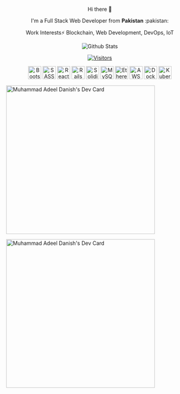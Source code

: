 <!--
is a ✨ _special_ ✨ repository because its `README.md` (this file) appears on your GitHub profile.

Here are some ideas to get you started:

- 🔭 I’m currently working on ...
- 🌱 I’m currently learning ...
- 👯 I’m looking to collaborate on ...
- 🤔 I’m looking for help with ...
- 💬 Ask me about ...
- 📫 How to reach me: ...
- 😄 Pronouns: ...
- ⚡ Fun fact: ...
-->

<div align="center">
  <p>Hi there 👋</p>
  <p>I'm a Full Stack Web Developer from <strong>Pakistan</strong> :pakistan:</p>
  <p>Work Interests⚡ Blockchain, Web Development, DevOps, IoT<p>

  ![Github Stats](https://github-readme-stats.vercel.app/api?username=bashforger&count_private=true&show_icons=true&theme=dark)
  
  [![Visitors](https://visitor-badge.glitch.me/badge?page_id=page.id)]()

  <div>
    <img title="Bootstrap" height=35 src="https://cdn.worldvectorlogo.com/logos/bootstrap-4.svg" />
    <img title="SASS" height=35 src="https://cdn.worldvectorlogo.com/logos/node-sass.svg" />
    <img title="React" height=35 src="https://cdn.worldvectorlogo.com/logos/react.svg" />
    <img title="Rails" height=35 src="https://cdn.worldvectorlogo.com/logos/rails.svg" />
    <img title="Solidity" height=35 src="https://cdn.worldvectorlogo.com/logos/solidity.svg" />
    <img title="MySQL" height=35 src="https://cdn.worldvectorlogo.com/logos/mysql.svg" />
    <img title="Ethereum" height=35 src="https://cdn.worldvectorlogo.com/logos/ethereum-1.svg" />
    <img title="AWS" height=35 src="https://cdn.worldvectorlogo.com/logos/amazon-web-services.svg" />
    <img title="Docker" height=35 src="https://cdn.worldvectorlogo.com/logos/docker.svg" />
    <img title="Kubernetes" height=35 src="https://cdn.worldvectorlogo.com/logos/kubernets.svg" />
  </div>
    
</div>

<a href="https://app.daily.dev/BashForger"><img src="https://api.daily.dev/devcards/devcard.svg.png?r=zjh" width="400" alt="Muhammad Adeel Danish's Dev Card"/></a>

<a href="https://app.daily.dev/BashForger"><img src="https://github.com/bashforger/bashforger/blob/master/devcard.svg" width="400" alt="Muhammad Adeel Danish's Dev Card"/></a>
